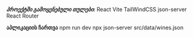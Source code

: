 ***პროექტში გამოყენებული თულები:***
React
Vite
TailWindCSS
json-server
React Router

**აპლიკაციის ჩართვა**
 npm run dev
 npx json-server src/data/wines.json

